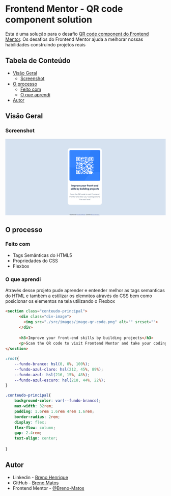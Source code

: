 # Frontend Mentor - QR code component solution

Esta é uma solução para o desafio [QR code component do Frontend Mentor](https://www.frontendmentor.io/challenges/qr-code-component-iux_sIO_H). Os desafios do Frontend Mentor ajuda a melhorar nossas habilidades construindo projetos reais

## Tabela de Conteúdo

- [Visão Geral](#visão-geral)
  - [Screenshot](#screenshot)
- [O processo](#o-processo)
  - [Feito com](#feito-com)
  - [O que aprendi](#o-que-aprendi)
- [Autor](#autor)


## Visão Geral

### Screenshot

![imagem da minha resolução do desafio QRCode component](./src/images/preview.png)

## O processo

### Feito com

- Tags Semânticas do HTML5
- Propriedades do CSS
- Flexbox

### O que aprendi

Através desse projeto pude aprender e entender melhor as tags semanticas do HTML e também a estilizar os elemntos através do CSS bem como posicionar os elementos na tela utilizando o Flexbox

```html
<section class="conteudo-principal">
      <div class="div-image">
        <img src="./src/images/image-qr-code.png" alt="" srcset="">
      </div>
      
      <h3>Improve your front-end skills by building projects</h3>
      <p>Scan the QR code to visit Frontend Mentor and take your coding skills to the next level</p>
</section>
```
```css
:root{
    --fundo-branco: hsl(0, 0%, 100%);
    --fundo-azul-claro: hsl(212, 45%, 89%);
    --fundo-azul: hsl(216, 15%, 48%);
    --fundo-azul-escuro: hsl(218, 44%, 22%);
}
```
```css
.conteudo-principal{
    background-color: var(--fundo-branco);
    max-width: 32rem;
    padding: 1.6rem 1.6rem 4rem 1.6rem;
    border-radius: 2rem;
    display: flex;
    flex-flow: column;
    gap: 2.4rem;
    text-align: center;
    
}
```

## Autor

- Linkedin - [Breno Henrique](https://www.linkedin.com/in/breno-henrique-matos-17054219b/)
- GitHub - [Breno Matos](https://github.com/Breno-Matos)
- Frontend Mentor - [@Breno-Matos](https://www.frontendmentor.io/profile/Breno-Matos)


